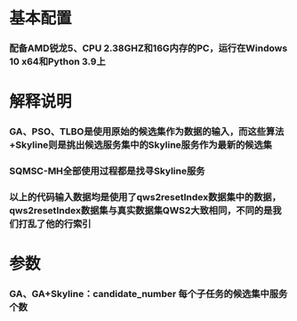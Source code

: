 # 基本配置
### 配备AMD锐龙5、CPU 2.38GHZ和16G内存的PC，运行在Windows 10 x64和Python 3.9上
# 解释说明
### GA、PSO、TLBO是使用原始的候选集作为数据的输入，而这些算法+Skyline则是挑出候选服务集中的Skyline服务作为最新的候选集
### SQMSC-MH全部使用过程都是找寻Skyline服务
### 以上的代码输入数据均是使用了qws2resetIndex数据集中的数据，qws2resetIndex数据集与真实数据集QWS2大致相同，不同的是我们打乱了他的行索引
# 参数
### GA、GA+Skyline：candidate_number 每个子任务的候选集中服务个数
